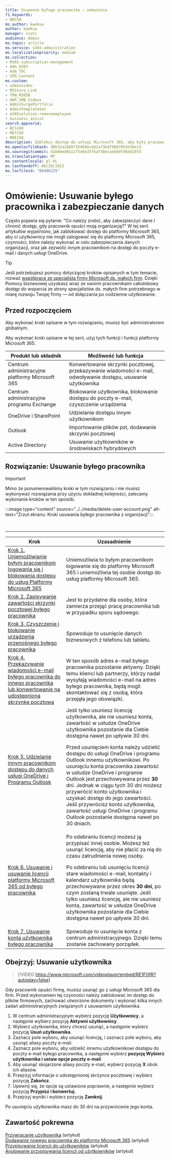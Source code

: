 ```yaml
---
title: Usuwanie byłego pracownika — omówienie
f1.keywords:
- NOCSH
ms.author: kwekua
author: kwekua
manager: scotv
audience: Admin
ms.topic: article
ms.service: o365-administration
ms.localizationpriority: medium
ms.collection:
- M365-subscription-management
- Adm_O365
- Adm_TOC
- SPO_Content
ms.custom:
- adminvideo
- MSStore_Link
- TRN_M365B
- OKR_SMB_Videos
- AdminSurgePortfolio
- AdminTemplateSet
- m365solution-removeemployee
- business_assist
search.appverid:
- BCS160
- MET150
- MOE150
description: Zablokuj dostęp do usługi Microsoft 365, aby były pracownik nie mógł się zalogować, zabezpieczyć danych organizacji i zezwolić innym pracownikom na dostęp do poczty e-mail i danych usługi OneDrive.
ms.openlocfilehash: d8b32a2489735469ecdd2af3b479b0705d33be13
ms.sourcegitcommit: d1b60ed9a11f5e6e35fbaf30ecaeb9dfd6dd197d
ms.translationtype: MT
ms.contentlocale: pl-PL
ms.lasthandoff: 06/29/2022
ms.locfileid: "66486225"
---
```

# <a name="overview-remove-a-former-employee-and-secure-data"></a>Omówienie: Usuwanie byłego pracownika i zabezpieczanie danych

Często pojawia się pytanie: "Co należy zrobić, aby zabezpieczyć dane i chronić dostęp, gdy pracownik opuści moją organizację?" W tej serii artykułów wyjaśniono, jak zablokować dostęp do platformy Microsoft 365, aby ci użytkownicy nie mogli zalogować się do platformy Microsoft 365, czynności, które należy wykonać w celu zabezpieczenia danych organizacji, oraz jak zezwolić innym pracownikom na dostęp do poczty e-mail i danych usługi OneDrive.

> [!TIP]
> Jeśli potrzebujesz pomocy dotyczącej kroków opisanych w tym temacie, rozważ [współpracę ze specjalistą firmy Microsoft ds. małych firm](https://go.microsoft.com/fwlink/?linkid=2186871). Dzięki Pomocy biznesowej uzyskasz wraz ze swoimi pracownikami całodobowy dostęp do wsparcia ze strony specjalistów ds. małych firm potrzebnego w miarę rozwoju Twojej firmy — od dołączania po codzienne użytkowanie.

## <a name="before-you-begin"></a>Przed rozpoczęciem

Aby wykonać kroki opisane w tym rozwiązaniu, musisz być administratorem globalnym.

Aby wykonać kroki opisane w tej serii, użyj tych funkcji i funkcji platformy Microsoft 365.

|Produkt lub składnik|Możliwość lub funkcja|
|---|---|
|Centrum administracyjne platformy Microsoft 365|Konwertowanie skrzynki pocztowej, przekazywanie wiadomości e-mail, odwoływanie dostępu, usuwanie użytkownika |
|Centrum administracyjne programu Exchange|Blokowanie użytkownika, blokowanie dostępu do poczty e-mail, czyszczenie urządzenia |
|OneDrive i SharePoint |Udzielanie dostępu innym użytkownikom |
|Outlook|Importowanie plików pst, dodawanie skrzynki pocztowej |
|Active Directory|Usuwanie użytkowników w środowiskach hybrydowych |


## <a name="solution-remove-a-former-employee"></a>Rozwiązanie: Usuwanie byłego pracownika

> [!IMPORTANT]
> Mimo że ponumerowaliśmy kroki w tym rozwiązaniu i nie musisz wykonywać rozwiązania przy użyciu dokładnej kolejności, zalecamy wykonanie kroków w ten sposób.

:::image type="content" source="../../media/delete-user-account.png" alt-text="Zrzut ekranu: Kroki usuwania byłego pracownika z organizacji":::

<br>

****

|Krok|Uzasadnienie|
|---|---|
|[Krok 1. Uniemożliwianie byłym pracownikom logowania się i blokowania dostępu do usług Platformy Microsoft 365](remove-former-employee-step-1.md)|Uniemożliwia to byłym pracownikom logowanie się do platformy Microsoft 365 i uniemożliwia tej osobie dostęp do usług platformy Microsoft 365.|
|[Krok 2. Zapisywanie zawartości skrzynki pocztowej byłego pracownika](remove-former-employee-step-2.md)|Jest to przydatne dla osoby, która zamierza przejąć pracę pracownika lub w przypadku sporu sądowego.|
|[Krok 3. Czyszczenie i blokowanie urządzenia przenośnego byłego pracownika](remove-former-employee-step-3.md)|Spowoduje to usunięcie danych biznesowych z telefonu lub tabletu.|
|[Krok 4. Przekazywanie wiadomości e-mail byłego pracownika do innego pracownika lub konwertowanie na udostępnioną skrzynkę pocztową](remove-former-employee-step-4.md)|W ten sposób adres e-mail byłego pracownika pozostanie aktywny. Dzięki temu klienci lub partnerzy, którzy nadal wysyłają wiadomości e-mail na adres byłego pracownika, będą mogli skontaktować się z osobą, która przejęła jego obowiązki.|
|[Krok 5. Udzielanie innym pracownikom dostępu do danych usługi OneDrive i Programu Outlook](remove-former-employee-step-5.md)|Jeśli tylko usuniesz licencję użytkownika, ale nie usuniesz konta, zawartość w usłudze OneDrive użytkownika pozostanie dla Ciebie dostępna nawet po upływie 30 dni. <p> Przed usunięciem konta należy udzielić dostępu do usługi OneDrive i programu Outlook innemu użytkownikowi. Po usunięciu konta pracownika zawartość w usłudze OneDrive i programie Outlook jest przechowywana przez **30** dni. Jednak w ciągu tych 30 dni możesz przywrócić konto użytkownika i uzyskać dostęp do jego zawartości. Jeśli przywrócisz konto użytkownika, zawartość usługi OneDrive i programu Outlook pozostanie dostępna nawet po 30 dniach.| 
|[Krok 6. Usuwanie i usuwanie licencji platformy Microsoft 365 od byłego pracownika](remove-former-employee-step-6.md)|Po odebraniu licencji możesz ją przypisać innej osobie. Możesz też usunąć licencję, aby nie płacić za nią do czasu zatrudnienia nowej osoby.  <p> Po odebraniu lub usunięciu licencji stare wiadomości e-mail, kontakty i kalendarz użytkownika będą przechowywane przez okres **30 dni**, po czym zostaną trwale usunięte. Jeśli tylko usuniesz licencję, ale nie usuniesz konta, zawartość w usłudze OneDrive użytkownika pozostanie dla Ciebie dostępna nawet po upływie 30 dni.  |
|[Krok 7. Usuwanie konta użytkownika byłego pracownika](remove-former-employee-step-7.md)|Spowoduje to usunięcie konta z centrum administracyjnego. Dzięki temu zostanie zachowany porządek.|

 ## <a name="watch-delete-a-user"></a>Obejrzyj: Usuwanie użytkownika

> [!VIDEO https://www.microsoft.com/videoplayer/embed/RE1FOfR?autoplay=false]

Gdy pracownik opuści firmę, musisz usunąć go z usługi Microsoft 365 dla firm. Przed wykonaniem tej czynności należy zablokować im dostęp do plików firmowych, zachować utworzone dokumenty i wykonać kilka innych zadań administracyjnych związanych z usuwaniem użytkownika.

1. W centrum administracyjnym wybierz pozycję **Użytkownicy**, a następnie wybierz pozycję **Aktywni użytkownicy**.
1. Wybierz użytkownika, który chcesz usunąć, a następnie wybierz pozycję **Usuń użytkownika**.
1. Zaznacz pole wyboru, aby usunąć licencję, i zaznacz pole wyboru, aby usunąć aliasy poczty e-mail.
1. Zaznacz pole wyboru, aby udzielić innemu użytkownikowi dostępu do poczty e-mail byłego pracownika, a następnie wybierz **pozycję Wybierz użytkownika i ustaw opcje poczty e-mail**.
1. Aby usunąć skojarzone aliasy poczty e-mail, wybierz pozycję **X** obok ich aliasów.
1. Przejrzyj informacje o udostępnionej skrzynce pocztowej i wybierz pozycję **Zakończ**.
1. Upewnij się, że opcje są ustawione poprawnie, a następnie wybierz pozycję **Przypisz i konwertuj**.
1. Przejrzyj wyniki i wybierz pozycję **Zamknij**.

Po usunięciu użytkownika masz do 30 dni na przywrócenie jego konta.
## <a name="related-content"></a>Zawartość pokrewna

[Przywracanie użytkownika](restore-user.md) (artykuł)\
[Dodawanie nowego pracownika do platformy Microsoft 365](add-new-employee.md) (artykuł)\
[Przypisywanie licencji do użytkowników](../manage/assign-licenses-to-users.md) (artykuł)\
[Anulowanie przypisywania licencji od użytkowników](../manage/remove-licenses-from-users.md) (artykuł)
